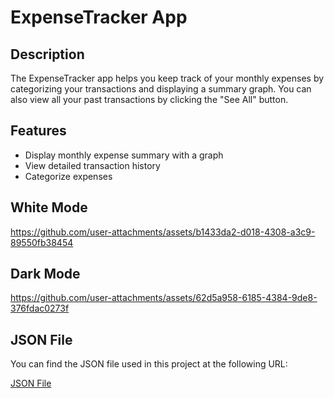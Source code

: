 # ExpenseTracker App

## Description
The ExpenseTracker app helps you keep track of your monthly expenses by categorizing your transactions and displaying a summary graph. You can also view all your past transactions by clicking the "See All" button.

## Features
- Display monthly expense summary with a graph
- View detailed transaction history
- Categorize expenses

## White Mode

https://github.com/user-attachments/assets/b1433da2-d018-4308-a3c9-89550fb38454  

## Dark Mode

https://github.com/user-attachments/assets/62d5a958-6185-4384-9de8-376fdac0273f

## JSON File
You can find the JSON file used in this project at the following URL:

[JSON File](https://gist.githubusercontent.com/ilhyunc/826c614fe27e98357b5d02d01e563069/raw/a1a1e6bb8051c589edf2bc8a3286a309949c097b/json%2520file)
